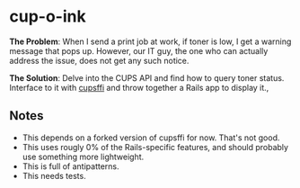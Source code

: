 # cup-o-ink

**The Problem**: When I send a print job at work, if toner is low, I get a warning message that pops up. However, our IT guy, the one who can actually address the issue, does not get any such notice.

**The Solution**: Delve into the CUPS API and find how to query toner status. Interface to it with [cupsffi](https://github.com/nehresma/cupsffi) and throw together a Rails app to display it.,

## Notes
* This depends on a forked version of cupsffi for now. That's not good.
* This uses rougly 0% of the Rails-specific features, and should probably use something more lightweight.
* This is full of antipatterns.
* This needs tests.
